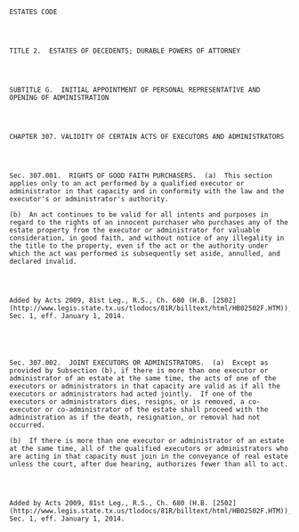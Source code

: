 ﻿
    
    
    	
    					
    
    
    ESTATES CODE
    
      
    
    
    TITLE 2.  ESTATES OF DECEDENTS; DURABLE POWERS OF ATTORNEY
    
      
    
    
    SUBTITLE G.  INITIAL APPOINTMENT OF PERSONAL REPRESENTATIVE AND OPENING OF ADMINISTRATION
    
      
    
    
    CHAPTER 307. VALIDITY OF CERTAIN ACTS OF EXECUTORS AND ADMINISTRATORS
    
      
    
    
    Sec. 307.001.  RIGHTS OF GOOD FAITH PURCHASERS.  (a)  This section applies only to an act performed by a qualified executor or administrator in that capacity and in conformity with the law and the executor's or administrator's authority.
    
    (b)  An act continues to be valid for all intents and purposes in regard to the rights of an innocent purchaser who purchases any of the estate property from the executor or administrator for valuable consideration, in good faith, and without notice of any illegality in the title to the property, even if the act or the authority under which the act was performed is subsequently set aside, annulled, and declared invalid.
    
    
    
    
    Added by Acts 2009, 81st Leg., R.S., Ch. 680 (H.B. [2502](http://www.legis.state.tx.us/tlodocs/81R/billtext/html/HB02502F.HTM)), Sec. 1, eff. January 1, 2014.
    
    
    
    
    
    Sec. 307.002.  JOINT EXECUTORS OR ADMINISTRATORS.  (a)  Except as provided by Subsection (b), if there is more than one executor or administrator of an estate at the same time, the acts of one of the executors or administrators in that capacity are valid as if all the executors or administrators had acted jointly.  If one of the executors or administrators dies, resigns, or is removed, a co-executor or co-administrator of the estate shall proceed with the administration as if the death, resignation, or removal had not occurred.
    
    (b)  If there is more than one executor or administrator of an estate at the same time, all of the qualified executors or administrators who are acting in that capacity must join in the conveyance of real estate unless the court, after due hearing, authorizes fewer than all to act.
    
    
    
    
    Added by Acts 2009, 81st Leg., R.S., Ch. 680 (H.B. [2502](http://www.legis.state.tx.us/tlodocs/81R/billtext/html/HB02502F.HTM)), Sec. 1, eff. January 1, 2014.
    
    
    
    
    				
